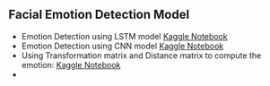 ## Facial Emotion Detection Model
- Emotion Detection using LSTM model [Kaggle Notebook](https://www.kaggle.com/code/thekartikdwivedi/facial-emotion-detection-using-lstm)
- Emotion Detection using CNN model [Kaggle Notebook](https://www.kaggle.com/thekartikdwivedi/facial-emotion-detection-using-cnn)
- Using Transformation matrix and Distance matrix to compute the emotion: [Kaggle Notebook](https://www.kaggle.com/code/thekartikdwivedi/facial-emotion-detection-transformation-matrix)
- 
